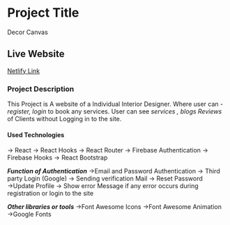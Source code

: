 # Project Title #
Decor Canvas

## Live Website ##

[Netlify Link](https://decor-canvas.netlify.app/)

### Project Description ###

This Project is A website of a Individual Interior Designer. Where user can - _register, login_ to book any services. User can see _services , blogs Reviews_ of Clients without Logging in to the site.

#### Used Technologies ####
→ React
→ React Hooks
→ React Router
→ Firebase Authentication
→ Firebase Hooks
→ React Bootstrap

***Function of Authentication***
→Email and Password Authentication
→ Third party Login (Google)
→ Sending verification Mail
→ Reset Password
→Update Profile
→ Show error Message if any error occurs during registration or login to the site


***Other libraries or tools***
→Font Awesome Icons
→Font Awesome Animation
→Google Fonts




